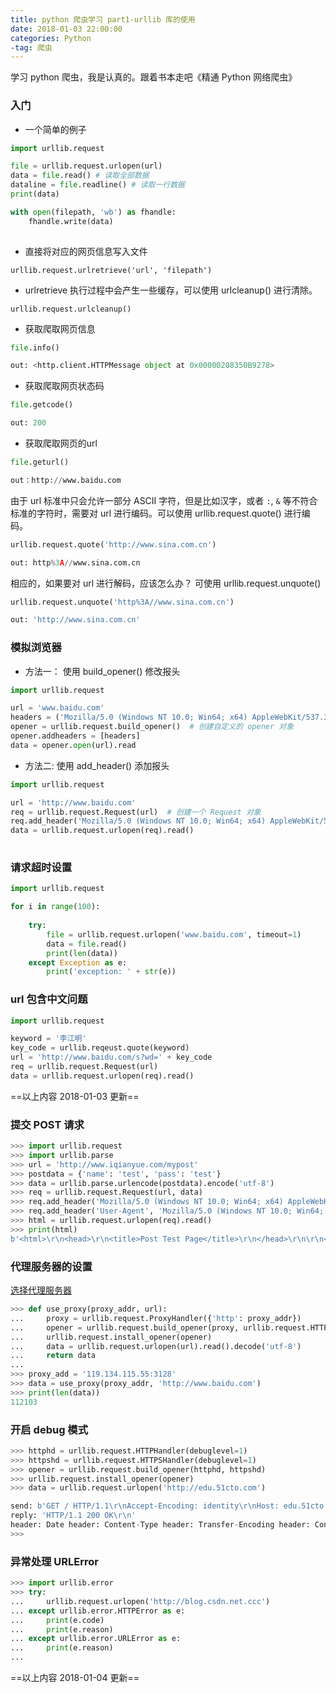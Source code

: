 ```yaml
---
title: python 爬虫学习 part1-urllib 库的使用
date: 2018-01-03 22:00:00
categories: Python
-tag: 爬虫
---
```


学习 python 爬虫，我是认真的。跟着书本走吧《精通 Python 网络爬虫》

<!--more--> 

### 入门

- 一个简单的例子
```python
import urllib.request

file = urllib.request.urlopen(url)
data = file.read() # 读取全部数据
dataline = file.readline() # 读取一行数据
print(data)

with open(filepath, 'wb') as fhandle:
    fhandle.write(data)
    
```


- 直接将对应的网页信息写入文件

`urllib.request.urlretrieve('url', 'filepath')`

- urlretrieve 执行过程中会产生一些缓存，可以使用 urlcleanup() 进行清除。

`urllib.request.urlcleanup()`

- 获取爬取网页信息

```python
file.info()

out: <http.client.HTTPMessage object at 0x00000208350B9278>
```
- 获取爬取网页状态码

```python
file.getcode()

out: 200
```

- 获取爬取网页的url

```python
file.geturl()

out：http://www.baidu.com
```

由于 url 标准中只会允许一部分 ASCII 字符，但是比如汉字，或者 `:`, `&` 等不符合标准的字符时，需要对 url 进行编码。可以使用 urllib.request.quote() 进行编码。

```python
urllib.request.quote('http://www.sina.com.cn')

out: http%3A//www.sina.com.cn
```

相应的，如果要对 url 进行解码，应该怎么办？ 可使用 urllib.request.unquote()

```python
urllib.request.unquote('http%3A//www.sina.com.cn')

out: 'http://www.sina.com.cn'
```

### 模拟浏览器

- 方法一： 使用 build_opener() 修改报头
 
```python
import urllib.request

url = 'www.baidu.com'
headers = ('Mozilla/5.0 (Windows NT 10.0; Win64; x64) AppleWebKit/537.36 (KHTML, like Gecko) Chrome/63.0.3239.84 Safari/537.36')
opener = urllib.request.build_opener()  # 创建自定义的 opener 对象
opener.addheaders = [headers]
data = opener.open(url).read

```

- 方法二: 使用 add_header() 添加报头

```python
import urllib.request

url = 'http://www.baidu.com'
req = urllib.request.Request(url)  # 创建一个 Request 对象
req.add_header('Mozilla/5.0 (Windows NT 10.0; Win64; x64) AppleWebKit/537.36 (KHTML, like Gecko) Chrome/63.0.3239.84 Safari/537.36')
data = urllib.request.urlopen(req).read()
    
```

### 请求超时设置

```python
import urllib.request

for i in range(100):
    
    try:
        file = urllib.request.urlopen('www.baidu.com', timeout=1)
        data = file.read()
        print(len(data))
    except Exception as e:
        print('exception: ' + str(e))

```

### url 包含中文问题

```python
import urllib.request

keyword = '李江明'
key_code = urllib.reqeust.quote(keyword)
url = 'http://www.baidu.com/s?wd=' + key_code
req = urllib.request.Request(url)
data = urllib.request.urlopen(req).read()

```

==以上内容 2018-01-03 更新==

### 提交 POST 请求

```python
>>> import urllib.request
>>> import urllib.parse
>>> url = 'http://www.iqianyue.com/mypost'
>>> postdata = {'name': 'test', 'pass': 'test'}
>>> data = urllib.parse.urlencode(postdata).encode('utf-8')
>>> req = urllib.request.Request(url, data)
>>> req.add_header('Mozilla/5.0 (Windows NT 10.0; Win64; x64) AppleWebKit/537.36 (KHTML, like Gecko) Chrome/63.0.3239.84 Safari/537.36')
>>> req.add_header('User-Agent', 'Mozilla/5.0 (Windows NT 10.0; Win64; x64) AppleWebKit/537.36 (KHTML, like Gecko) Chrome/63.0.3239.84 Safari/537.36')
>>> html = urllib.request.urlopen(req).read()
>>> print(html)
b'<html>\r\n<head>\r\n<title>Post Test Page</title>\r\n</head>\r\n\r\n<body>\r\n<form action="" method="post">\r\nname:<input name="name" type="text" /><br>\r\npasswd:<input name="pass" type="text" /><br>\r\n<input name="" type="submit" value="submit" />\r\n<br />\r\nyou input name is:test<br>you input passwd is:test</body>\r\n</html>'

```

### 代理服务器的设置

[选择代理服务器](http://www.xicidaili.com/)

```python
>>> def use_proxy(proxy_addr, url):
...     proxy = urllib.request.ProxyHandler({'http': proxy_addr})
...     opener = urllib.request.build_opener(proxy, urllib.request.HTTPHandler)
...     urllib.request.install_opener(opener)
...     data = urllib.request.urlopen(url).read().decode('utf-8')
...     return data
...
>>> proxy_add = '119.134.115.55:3128'
>>> data = use_proxy(proxy_addr, 'http://www.baidu.com')
>>> print(len(data))
112103

```

### 开启 debug 模式

```python
>>> httphd = urllib.request.HTTPHandler(debuglevel=1)
>>> httpshd = urllib.request.HTTPSHandler(debuglevel=1)
>>> opener = urllib.request.build_opener(httphd, httpshd)
>>> urllib.request.install_opener(opener)
>>> data = urllib.request.urlopen('http://edu.51cto.com')

send: b'GET / HTTP/1.1\r\nAccept-Encoding: identity\r\nHost: edu.51cto.com\r\nUser-Agent: Python-urllib/3.6\r\nConnection: close\r\n\r\n'
reply: 'HTTP/1.1 200 OK\r\n'
header: Date header: Content-Type header: Transfer-Encoding header: Connection header: Set-Cookie header: Server header: Vary header: Vary header: X-Powered-By header: Set-Cookie header: Set-Cookie header: Set-Cookie header: Load-Balancing header: Load-Balancing 
>>>

```

### 异常处理 URLError

```python
>>> import urllib.error
>>> try:
...     urllib.request.urlopen('http://blog.csdn.net.ccc')
... except urllib.error.HTTPError as e:
...     print(e.code)
...     print(e.reason)
... except urllib.error.URLError as e:
...     print(e.reason)
...

```



==以上内容 2018-01-04 更新==






